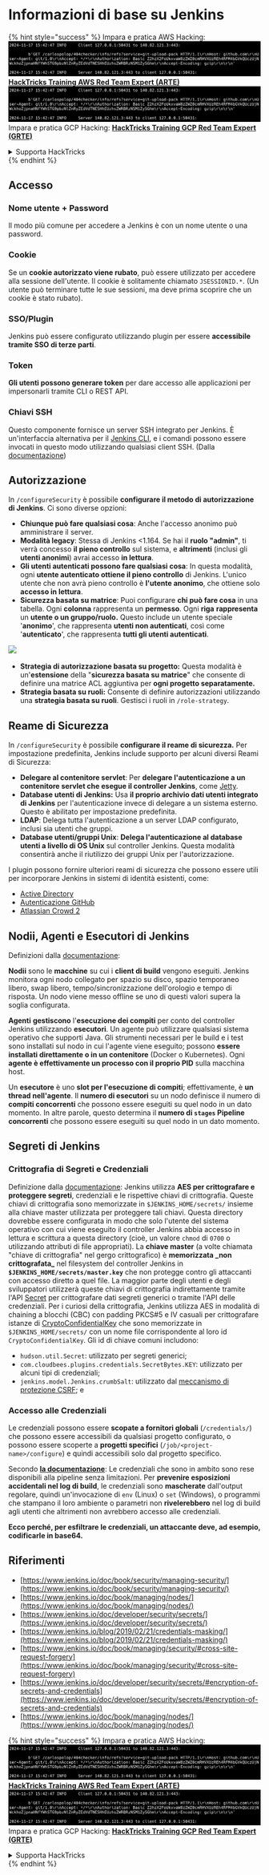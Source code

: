 # Informazioni di base su Jenkins

{% hint style="success" %}
Impara e pratica AWS Hacking:<img src="../../.gitbook/assets/image (1).png" alt="" data-size="line">[**HackTricks Training AWS Red Team Expert (ARTE)**](https://training.hacktricks.xyz/courses/arte)<img src="../../.gitbook/assets/image (1).png" alt="" data-size="line">\
Impara e pratica GCP Hacking: <img src="../../.gitbook/assets/image (2).png" alt="" data-size="line">[**HackTricks Training GCP Red Team Expert (GRTE)**<img src="../../.gitbook/assets/image (2).png" alt="" data-size="line">](https://training.hacktricks.xyz/courses/grte)

<details>

<summary>Supporta HackTricks</summary>

* Controlla i [**piani di abbonamento**](https://github.com/sponsors/carlospolop)!
* **Unisciti al** 💬 [**gruppo Discord**](https://discord.gg/hRep4RUj7f) o al [**gruppo telegram**](https://t.me/peass) o **seguici** su **Twitter** 🐦 [**@hacktricks\_live**](https://twitter.com/hacktricks\_live)**.**
* **Condividi trucchi di hacking inviando PR ai** [**HackTricks**](https://github.com/carlospolop/hacktricks) e [**HackTricks Cloud**](https://github.com/carlospolop/hacktricks-cloud) repos di github.

</details>
{% endhint %}

## Accesso

### Nome utente + Password

Il modo più comune per accedere a Jenkins è con un nome utente o una password.

### Cookie

Se un **cookie autorizzato viene rubato**, può essere utilizzato per accedere alla sessione dell'utente. Il cookie è solitamente chiamato `JSESSIONID.*`. (Un utente può terminare tutte le sue sessioni, ma deve prima scoprire che un cookie è stato rubato).

### SSO/Plugin

Jenkins può essere configurato utilizzando plugin per essere **accessibile tramite SSO di terze parti**.

### Token

**Gli utenti possono generare token** per dare accesso alle applicazioni per impersonarli tramite CLI o REST API.

### Chiavi SSH

Questo componente fornisce un server SSH integrato per Jenkins. È un'interfaccia alternativa per il [Jenkins CLI](https://www.jenkins.io/doc/book/managing/cli/), e i comandi possono essere invocati in questo modo utilizzando qualsiasi client SSH. (Dalla [documentazione](https://plugins.jenkins.io/sshd/))

## Autorizzazione

In `/configureSecurity` è possibile **configurare il metodo di autorizzazione di Jenkins**. Ci sono diverse opzioni:

* **Chiunque può fare qualsiasi cosa**: Anche l'accesso anonimo può amministrare il server.
* **Modalità legacy**: Stessa di Jenkins <1.164. Se hai il **ruolo "admin"**, ti verrà concesso **il pieno controllo** sul sistema, e **altrimenti** (inclusi gli **utenti anonimi**) avrai accesso **in lettura**.
* **Gli utenti autenticati possono fare qualsiasi cosa**: In questa modalità, ogni **utente autenticato ottiene il pieno controllo** di Jenkins. L'unico utente che non avrà pieno controllo è **l'utente anonimo**, che ottiene solo **accesso in lettura**.
* **Sicurezza basata su matrice**: Puoi configurare **chi può fare cosa** in una tabella. Ogni **colonna** rappresenta un **permesso**. Ogni **riga** **rappresenta** un **utente o un gruppo/ruolo.** Questo include un utente speciale '**anonimo**', che rappresenta **utenti non autenticati**, così come '**autenticato**', che rappresenta **tutti gli utenti autenticati**.

![](<../../.gitbook/assets/image (149).png>)

* **Strategia di autorizzazione basata su progetto:** Questa modalità è un'**estensione** della "**sicurezza basata su matrice**" che consente di definire una matrice ACL aggiuntiva per **ogni progetto separatamente.**
* **Strategia basata su ruoli:** Consente di definire autorizzazioni utilizzando una **strategia basata su ruoli**. Gestisci i ruoli in `/role-strategy`.

## **Reame di Sicurezza**

In `/configureSecurity` è possibile **configurare il reame di sicurezza.** Per impostazione predefinita, Jenkins include supporto per alcuni diversi Reami di Sicurezza:

* **Delegare al contenitore servlet**: Per **delegare l'autenticazione a un contenitore servlet che esegue il controller Jenkins**, come [Jetty](https://www.eclipse.org/jetty/).
* **Database utenti di Jenkins:** Usa **il proprio archivio dati utenti integrato di Jenkins** per l'autenticazione invece di delegare a un sistema esterno. Questo è abilitato per impostazione predefinita.
* **LDAP**: Delega tutta l'autenticazione a un server LDAP configurato, inclusi sia utenti che gruppi.
* **Database utenti/gruppi Unix**: **Delega l'autenticazione al database utenti a livello di OS Unix** sul controller Jenkins. Questa modalità consentirà anche il riutilizzo dei gruppi Unix per l'autorizzazione.

I plugin possono fornire ulteriori reami di sicurezza che possono essere utili per incorporare Jenkins in sistemi di identità esistenti, come:

* [Active Directory](https://plugins.jenkins.io/active-directory)
* [Autenticazione GitHub](https://plugins.jenkins.io/github-oauth)
* [Atlassian Crowd 2](https://plugins.jenkins.io/crowd2)

## Nodii, Agenti e Esecutori di Jenkins

Definizioni dalla [documentazione](https://www.jenkins.io/doc/book/managing/nodes/):

**Nodii** sono le **macchine** su cui i **client di build** vengono eseguiti. Jenkins monitora ogni nodo collegato per spazio su disco, spazio temporaneo libero, swap libero, tempo/sincronizzazione dell'orologio e tempo di risposta. Un nodo viene messo offline se uno di questi valori supera la soglia configurata.

**Agenti** **gestiscono** l'**esecuzione dei compiti** per conto del controller Jenkins utilizzando **esecutori**. Un agente può utilizzare qualsiasi sistema operativo che supporti Java. Gli strumenti necessari per le build e i test sono installati sul nodo in cui l'agente viene eseguito; possono **essere installati direttamente o in un contenitore** (Docker o Kubernetes). Ogni **agente è effettivamente un processo con il proprio PID** sulla macchina host.

Un **esecutore** è uno **slot per l'esecuzione di compiti**; effettivamente, è **un thread nell'agente**. Il **numero di esecutori** su un nodo definisce il numero di **compiti concorrenti** che possono essere eseguiti su quel nodo in un dato momento. In altre parole, questo determina il **numero di `stages` Pipeline concorrenti** che possono essere eseguiti su quel nodo in un dato momento.

## Segreti di Jenkins

### Crittografia di Segreti e Credenziali

Definizione dalla [documentazione](https://www.jenkins.io/doc/developer/security/secrets/#encryption-of-secrets-and-credentials): Jenkins utilizza **AES per crittografare e proteggere segreti**, credenziali e le rispettive chiavi di crittografia. Queste chiavi di crittografia sono memorizzate in `$JENKINS_HOME/secrets/` insieme alla chiave master utilizzata per proteggere tali chiavi. Questa directory dovrebbe essere configurata in modo che solo l'utente del sistema operativo con cui viene eseguito il controller Jenkins abbia accesso in lettura e scrittura a questa directory (cioè, un valore `chmod` di `0700` o utilizzando attributi di file appropriati). La **chiave master** (a volte chiamata "chiave di crittografia" nel gergo crittografico) è **memorizzata \_non crittografata\_** nel filesystem del controller Jenkins in **`$JENKINS_HOME/secrets/master.key`** che non protegge contro gli attaccanti con accesso diretto a quel file. La maggior parte degli utenti e degli sviluppatori utilizzerà queste chiavi di crittografia indirettamente tramite l'API [Secret](https://javadoc.jenkins.io/byShortName/Secret) per crittografare dati segreti generici o tramite l'API delle credenziali. Per i curiosi della crittografia, Jenkins utilizza AES in modalità di chaining a blocchi (CBC) con padding PKCS#5 e IV casuali per crittografare istanze di [CryptoConfidentialKey](https://javadoc.jenkins.io/byShortName/CryptoConfidentialKey) che sono memorizzate in `$JENKINS_HOME/secrets/` con un nome file corrispondente al loro id `CryptoConfidentialKey`. Gli id di chiave comuni includono:

* `hudson.util.Secret`: utilizzato per segreti generici;
* `com.cloudbees.plugins.credentials.SecretBytes.KEY`: utilizzato per alcuni tipi di credenziali;
* `jenkins.model.Jenkins.crumbSalt`: utilizzato dal [meccanismo di protezione CSRF](https://www.jenkins.io/doc/book/managing/security/#cross-site-request-forgery); e

### Accesso alle Credenziali

Le credenziali possono essere **scopate a fornitori globali** (`/credentials/`) che possono essere accessibili da qualsiasi progetto configurato, o possono essere scoperte a **progetti specifici** (`/job/<project-name>/configure`) e quindi accessibili solo dal progetto specifico.

Secondo [**la documentazione**](https://www.jenkins.io/blog/2019/02/21/credentials-masking/): Le credenziali che sono in ambito sono rese disponibili alla pipeline senza limitazioni. Per **prevenire esposizioni accidentali nel log di build**, le credenziali sono **mascherate** dall'output regolare, quindi un'invocazione di `env` (Linux) o `set` (Windows), o programmi che stampano il loro ambiente o parametri non **rivelerebbero** nel log di build agli utenti che altrimenti non avrebbero accesso alle credenziali.

**Ecco perché, per esfiltrare le credenziali, un attaccante deve, ad esempio, codificarle in base64.**

## Riferimenti

* [https://www.jenkins.io/doc/book/security/managing-security/](https://www.jenkins.io/doc/book/security/managing-security/)
* [https://www.jenkins.io/doc/book/managing/nodes/](https://www.jenkins.io/doc/book/managing/nodes/)
* [https://www.jenkins.io/doc/developer/security/secrets/](https://www.jenkins.io/doc/developer/security/secrets/)
* [https://www.jenkins.io/blog/2019/02/21/credentials-masking/](https://www.jenkins.io/blog/2019/02/21/credentials-masking/)
* [https://www.jenkins.io/doc/book/managing/security/#cross-site-request-forgery](https://www.jenkins.io/doc/book/managing/security/#cross-site-request-forgery)
* [https://www.jenkins.io/doc/developer/security/secrets/#encryption-of-secrets-and-credentials](https://www.jenkins.io/doc/developer/security/secrets/#encryption-of-secrets-and-credentials)
* [https://www.jenkins.io/doc/book/managing/nodes/](https://www.jenkins.io/doc/book/managing/nodes/)

{% hint style="success" %}
Impara e pratica AWS Hacking:<img src="../../.gitbook/assets/image (1).png" alt="" data-size="line">[**HackTricks Training AWS Red Team Expert (ARTE)**](https://training.hacktricks.xyz/courses/arte)<img src="../../.gitbook/assets/image (1).png" alt="" data-size="line">\
Impara e pratica GCP Hacking: <img src="../../.gitbook/assets/image (2).png" alt="" data-size="line">[**HackTricks Training GCP Red Team Expert (GRTE)**<img src="../../.gitbook/assets/image (2).png" alt="" data-size="line">](https://training.hacktricks.xyz/courses/grte)

<details>

<summary>Supporta HackTricks</summary>

* Controlla i [**piani di abbonamento**](https://github.com/sponsors/carlospolop)!
* **Unisciti al** 💬 [**gruppo Discord**](https://discord.gg/hRep4RUj7f) o al [**gruppo telegram**](https://t.me/peass) o **seguici** su **Twitter** 🐦 [**@hacktricks\_live**](https://twitter.com/hacktricks\_live)**.**
* **Condividi trucchi di hacking inviando PR ai** [**HackTricks**](https://github.com/carlospolop/hacktricks) e [**HackTricks Cloud**](https://github.com/carlospolop/hacktricks-cloud) repos di github.

</details>
{% endhint %}

